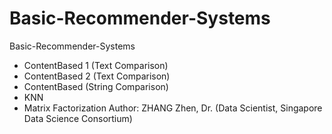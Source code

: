 # Basic-Recommender-Systems
Basic-Recommender-Systems

* ContentBased 1 (Text Comparison)
* ContentBased 2 (Text Comparison)
* ContentBased (String Comparison)
* KNN 
* Matrix Factorization
Author: ZHANG Zhen, Dr. (Data Scientist, Singapore Data Science Consortium)
